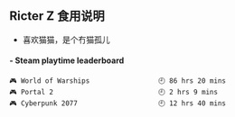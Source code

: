 ## Ricter Z 食用说明
- 喜欢猫猫，是个冇猫孤儿

<!-- steam-box start -->
#### - Steam playtime leaderboard
```text
🎮 World of Warships                 🕘 86 hrs 20 mins
🎮 Portal 2                          🕘 2 hrs 9 mins
🎮 Cyberpunk 2077                    🕘 12 hrs 40 mins
```
<!-- Powered by https://github.com/YouEclipse/steam-box . -->
<!-- steam-box end -->

